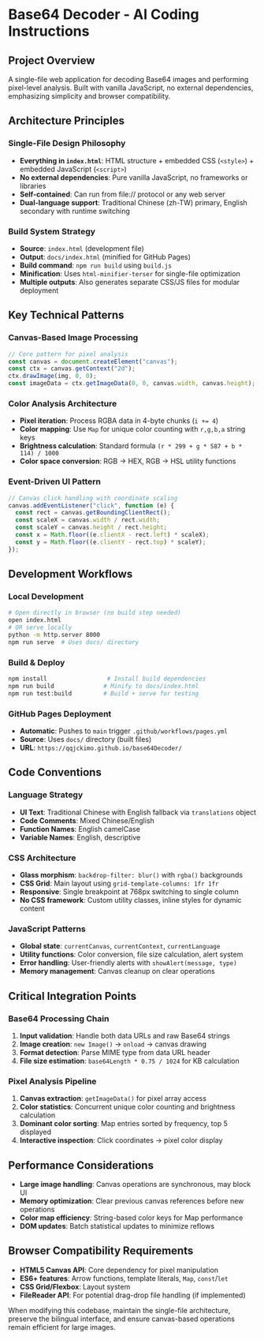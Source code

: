 # Base64 Decoder - AI Coding Instructions

## Project Overview

A single-file web application for decoding Base64 images and performing pixel-level analysis. Built with vanilla JavaScript, no external dependencies, emphasizing simplicity and browser compatibility.

## Architecture Principles

### Single-File Design Philosophy

- **Everything in `index.html`**: HTML structure + embedded CSS (`<style>`) + embedded JavaScript (`<script>`)
- **No external dependencies**: Pure vanilla JavaScript, no frameworks or libraries
- **Self-contained**: Can run from file:// protocol or any web server
- **Dual-language support**: Traditional Chinese (zh-TW) primary, English secondary with runtime switching

### Build System Strategy

- **Source**: `index.html` (development file)
- **Output**: `docs/index.html` (minified for GitHub Pages)
- **Build command**: `npm run build` using `build.js`
- **Minification**: Uses `html-minifier-terser` for single-file optimization
- **Multiple outputs**: Also generates separate CSS/JS files for modular deployment

## Key Technical Patterns

### Canvas-Based Image Processing

```javascript
// Core pattern for pixel analysis
const canvas = document.createElement("canvas");
const ctx = canvas.getContext("2d");
ctx.drawImage(img, 0, 0);
const imageData = ctx.getImageData(0, 0, canvas.width, canvas.height);
```

### Color Analysis Architecture

- **Pixel iteration**: Process RGBA data in 4-byte chunks (`i += 4`)
- **Color mapping**: Use `Map` for unique color counting with `r,g,b,a` string keys
- **Brightness calculation**: Standard formula `(r * 299 + g * 587 + b * 114) / 1000`
- **Color space conversion**: RGB → HEX, RGB → HSL utility functions

### Event-Driven UI Pattern

```javascript
// Canvas click handling with coordinate scaling
canvas.addEventListener("click", function (e) {
  const rect = canvas.getBoundingClientRect();
  const scaleX = canvas.width / rect.width;
  const scaleY = canvas.height / rect.height;
  const x = Math.floor((e.clientX - rect.left) * scaleX);
  const y = Math.floor((e.clientY - rect.top) * scaleY);
});
```

## Development Workflows

### Local Development

```bash
# Open directly in browser (no build step needed)
open index.html
# OR serve locally
python -m http.server 8000
npm run serve  # Uses docs/ directory
```

### Build & Deploy

```bash
npm install                 # Install build dependencies
npm run build              # Minify to docs/index.html
npm run test:build         # Build + serve for testing
```

### GitHub Pages Deployment

- **Automatic**: Pushes to `main` trigger `.github/workflows/pages.yml`
- **Source**: Uses `docs/` directory (built files)
- **URL**: `https://qqjckimo.github.io/base64Decoder/`

## Code Conventions

### Language Strategy

- **UI Text**: Traditional Chinese with English fallback via `translations` object
- **Code Comments**: Mixed Chinese/English
- **Function Names**: English camelCase
- **Variable Names**: English, descriptive

### CSS Architecture

- **Glass morphism**: `backdrop-filter: blur()` with `rgba()` backgrounds
- **CSS Grid**: Main layout using `grid-template-columns: 1fr 1fr`
- **Responsive**: Single breakpoint at 768px switching to single column
- **No CSS framework**: Custom utility classes, inline styles for dynamic content

### JavaScript Patterns

- **Global state**: `currentCanvas`, `currentContext`, `currentLanguage`
- **Utility functions**: Color conversion, file size calculation, alert system
- **Error handling**: User-friendly alerts with `showAlert(message, type)`
- **Memory management**: Canvas cleanup on clear operations

## Critical Integration Points

### Base64 Processing Chain

1. **Input validation**: Handle both data URLs and raw Base64 strings
2. **Image creation**: `new Image()` → `onload` → canvas drawing
3. **Format detection**: Parse MIME type from data URL header
4. **File size estimation**: `base64Length * 0.75 / 1024` for KB calculation

### Pixel Analysis Pipeline

1. **Canvas extraction**: `getImageData()` for pixel array access
2. **Color statistics**: Concurrent unique color counting and brightness calculation
3. **Dominant color sorting**: Map entries sorted by frequency, top 5 displayed
4. **Interactive inspection**: Click coordinates → pixel color display

## Performance Considerations

- **Large image handling**: Canvas operations are synchronous, may block UI
- **Memory optimization**: Clear previous canvas references before new operations
- **Color map efficiency**: String-based color keys for Map performance
- **DOM updates**: Batch statistical updates to minimize reflows

## Browser Compatibility Requirements

- **HTML5 Canvas API**: Core dependency for pixel manipulation
- **ES6+ features**: Arrow functions, template literals, `Map`, `const`/`let`
- **CSS Grid/Flexbox**: Layout system
- **FileReader API**: For potential drag-drop file handling (if implemented)

When modifying this codebase, maintain the single-file architecture, preserve the bilingual interface, and ensure canvas-based operations remain efficient for large images.
